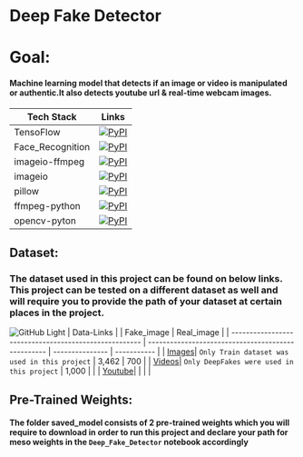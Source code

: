 # **Deep Fake Detector**
# **Goal:**
#### Machine learning model that detects if an image or video is manipulated or authentic.It also detects youtube url & real-time webcam images. 
| **Tech Stack** | **Links**                                                                                        |
| ----------------- | ------------------------------------------------------------------------------------------ |
| TensoFlow | [![PyPI](https://img.shields.io/pypi/v/Tensorflow)](https://pypi.org/project/tensorflow/2.5.0rc1/) |
|Face_Recognition|[![PyPI](https://img.shields.io/pypi/v/face_recognition.svg)](https://pypi.python.org/pypi/face_recognition) |
|imageio-ffmpeg |[![PyPI](https://img.shields.io/pypi/v/imageio-fmpeg)](https://pypi.org/project/imageio-ffmpeg/)  |
|   imageio     |  [![PyPI](https://img.shields.io/pypi/v/imageio)](https://pypi.org/project/imageio/)             |
|   pillow      |  [![PyPI](https://img.shields.io/pypi/v/pillow)](https://pypi.org/project/Pillow/)               |
| ffmpeg-python | [![PyPI](https://img.shields.io/pypi/v/ffmpeg-python)](https://pypi.org/project/ffmpeg-python/)  |
| opencv-pyton  | [![PyPI](https://img.shields.io/pypi/v/opencv-python)](https://pypi.org/project/opencv-python/)  |

## Dataset:
### The dataset used in this project can be found on below links. This project can be tested on a different dataset as well and will require you to provide the path of your dataset at certain places in the project. 

![GitHub Light](https://github.com/github-light.png#gh-dark-mode-only)
| Data-Links                                            |                                                    |    Fake_image   |  Real_image |
| ----------------------------------------------------- | -------------------------------------------------- | --------------- | ----------- |
| [Images](https://www.kaggle.com/yihaopuah/deep-fake-images)| `Only Train dataset was used in this project` |     3,462       |     700     |
| [Videos](https://www.kaggle.com/sorokin/faceforensics)| `Only DeepFakes were used in this project`         |     1,000       |             |
| [Youtube](https://www.youtube.com/watch?v=DdZ163jzw4w)|                                                    |                 |             |

## Pre-Trained Weights:
#### The folder saved_model consists of 2 pre-trained weights which you will require to download in order to run this project and declare your path for meso weights in the `Deep_Fake_Detector` notebook accordingly
